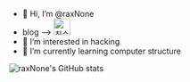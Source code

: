 - 👋 Hi, I’m @raxNone
- blog --> <a href="https://blog.naver.com/hani_vlog" target="_blank"><img src="https://github.com/raxNone/raxNone/assets/134260668/635936f2-7b2e-41d7-9fea-6c9c75afe27e" alt="최승환의 블로그" height="30" width="30"/></a>
- 👀 I’m interested in hacking
- 🌱 I’m currently learning computer structure

  
![raxNone's GitHub stats](https://github-readme-stats.vercel.app/api?username=raxNone&show_icons=true&theme=radical)
